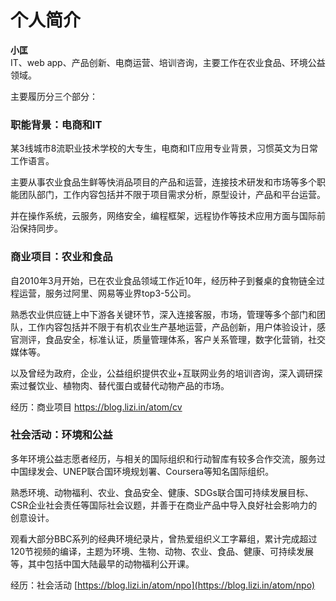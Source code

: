 # 个人简介

**小匡**  
 IT、web app、产品创新、电商运营、培训咨询，主要工作在农业食品、环境公益领域。  
  
主要履历分三个部分：  


### **职能背景：电商和IT**

某3线城市8流职业技术学校的大专生，电商和IT应用专业背景，习惯英文为日常工作语言。

主要从事农业食品生鲜等快消品项目的产品和运营，连接技术研发和市场等多个职能团队部门，工作内容包括并不限于项目需求分析，原型设计，产品和平台运营。

并在操作系统，云服务，网络安全，编程框架，远程协作等技术应用方面与国际前沿保持同步。  
  


### **商业项目：农业和食品**

自2010年3月开始，已在农业食品领域工作近10年，经历种子到餐桌的食物链全过程运营，服务过阿里、网易等业界top3-5公司。

熟悉农业供应链上中下游各关键环节，深入连接客服，市场，管理等多个部门和团队，工作内容包括并不限于有机农业生产基地运营，产品创新，用户体验设计，感官测评，食品安全，标准认证，质量管理体系，客户关系管理，数字化营销，社交媒体等。

以及曾经为政府，企业，公益组织提供农业+互联网业务的培训咨询，深入调研探索过餐饮业、植物肉、替代蛋白或替代动物产品的市场。  
  
经历：商业项目 [https://blog.lizi.in/atom/cv ](https://blog.lizi.in/atom/cv)  




### **社会活动：环境和公益**

多年环境公益志愿者经历，与相关的国际组织和行动智库有较多合作交流，服务过中国绿发会、UNEP联合国环境规划署、Coursera等知名国际组织。

熟悉环境、动物福利、农业、食品安全、健康、SDGs联合国可持续发展目标、CSR企业社会责任等国际社会议题，并善于在商业产品中导入良好社会影响力的创意设计。

观看大部分BBC系列的经典环境纪录片，曾热爱组织义工字幕组，累计完成超过120节视频的编译，主题为环境、生物、动物、农业、食品、健康、可持续发展等，其中包括中国大陆最早的动物福利公开课。  
  
 经历：社会活动 [https://blog.lizi.in/atom/npo](https://blog.lizi.in/atom/npo)  
  
  
  
  
  
  
  
  



